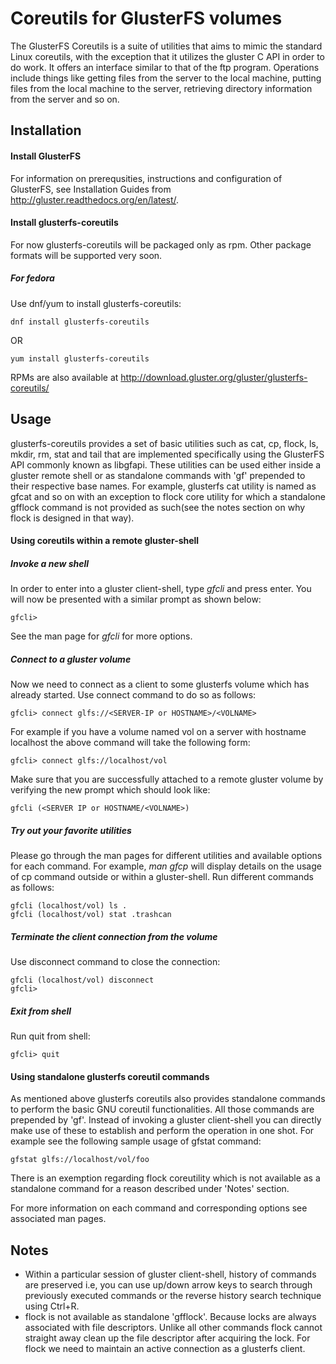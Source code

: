 Coreutils for GlusterFS volumes
===============================
The GlusterFS Coreutils is a suite of utilities that aims to mimic the standard Linux coreutils, with the exception that it utilizes the gluster C API in order to do work. It offers an interface similar to that of the ftp program.
Operations include things like getting files from the server to the local machine, putting files from the local machine to the server, retrieving directory information from the server and so on.

## Installation
#### Install GlusterFS
For information on prerequsities, instructions and configuration of GlusterFS, see Installation Guides from <http://gluster.readthedocs.org/en/latest/>.

#### Install glusterfs-coreutils
For now glusterfs-coreutils will be packaged only as rpm. Other package formats will be supported very soon.

##### For fedora
Use dnf/yum to install glusterfs-coreutils:

    dnf install glusterfs-coreutils
OR

    yum install glusterfs-coreutils

RPMs are also available at <http://download.gluster.org/gluster/glusterfs-coreutils/>

## Usage
glusterfs-coreutils provides a set of basic utilities such as cat, cp, flock, ls, mkdir, rm, stat and tail that are implemented specifically using the GlusterFS API commonly known as libgfapi. These utilities can be used either inside a gluster remote
shell or as standalone commands with 'gf' prepended to their respective base names. For example, glusterfs cat utility is named as gfcat and so on with an exception to flock core utility for which a standalone gfflock command is not provided as such(see the notes section on why flock is designed in that way).

#### Using coreutils within a remote gluster-shell
##### Invoke a new shell
In order to enter into a gluster client-shell, type *gfcli* and press enter. You will now be presented with a similar prompt as shown below:

    gfcli>

See the man page for *gfcli* for more options.
##### Connect to a gluster volume
Now we need to connect as a client to some glusterfs volume which has already started. Use connect command to do so as follows:

    gfcli> connect glfs://<SERVER-IP or HOSTNAME>/<VOLNAME>

For example if you have a volume named vol on a server with hostname localhost the above command will take the following form:

    gfcli> connect glfs://localhost/vol

Make sure that you are successfully attached to a remote gluster volume by verifying the new prompt which should look like:

    gfcli (<SERVER IP or HOSTNAME/<VOLNAME>)
##### Try out your favorite utilities
Please go through the man pages for different utilities and available options for each command. For example, *man gfcp* will display details on the usage of cp command outside or within a gluster-shell. Run different commands as follows:

    gfcli (localhost/vol) ls .
    gfcli (localhost/vol) stat .trashcan
##### Terminate the client connection from the volume
Use disconnect command to close the connection:

    gfcli (localhost/vol) disconnect
    gfcli>
##### Exit from shell
Run quit from shell:

    gfcli> quit

#### Using standalone glusterfs coreutil commands
As mentioned above glusterfs coreutils also provides standalone commands to perform the basic GNU coreutil functionalities. All those commands are prepended by 'gf'. Instead of invoking a gluster client-shell you can directly make use of these to establish and perform the operation in one shot. For example see the following sample usage of gfstat command:

    gfstat glfs://localhost/vol/foo

There is an exemption regarding flock coreutility which is not available as a standalone command for a reason described under 'Notes' section.

For more information on each command and corresponding options see associated man pages.

## Notes
* Within a particular session of gluster client-shell, history of commands are preserved i.e, you can use up/down arrow keys to search through previously executed commands or the reverse history search technique using Ctrl+R.
* flock is not available as standalone 'gfflock'. Because locks are always associated with file descriptors. Unlike all other commands flock cannot straight away clean up the file descriptor after acquiring the lock. For flock we need to maintain an active connection as a glusterfs client.
